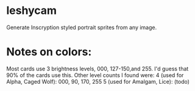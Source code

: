 # leshycam
Generate Inscryption styled portrait sprites from any image.

# Notes on colors:
Most cards use 3 brightness levels, 000, 127-150,and 255.
I'd guess that 90% of the cards use this.
Other level counts I found were:
4 (used for Alpha, Caged Wolf): 000, 90, 170, 255
5 (used for Amalgam, Lice): (todo)
